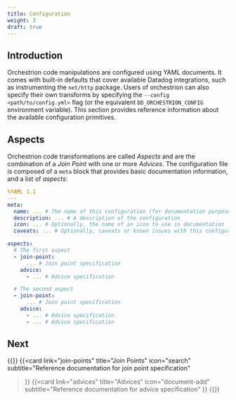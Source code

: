 ```yaml
---
title: Configuration
weight: 3
draft: true
---
```


## Introduction

Orchestrion code manipulations are configured using YAML documents. It comes
with built-in defaults that cover available Datadog integrations, such as
instrumenting the `net/http` package. Users of orchestrion can also specify
their own transforms by specifying the `--config <path/to/config.yml>` flag (or
the equivalent `DD_ORCHESTRION_CONFIG` environment variable). This section
provides reference information about the available configuration primitives.

## Aspects

Orchestrion code transformations are called _Aspects_ and are the combination of
a _Join Point_ with one or more _Advices_. The configuration file is composed of
a `meta` block that provides basic documentation information, and a list of
_aspects_:

```yaml
%YAML 1.1
---
meta:
  name: ... # The name of this configuration (for documentation purposes)
  description: ... # A description of the configuration
  icon: ... # Optionally, the name of an icon to use in documentation
  caveats: ... # Optionally, caveats or known issues with this configuration

aspects:
  # The first aspect
  - join-point:
      ... # Join point specification
    advice:
      - ... # Advice specification

  # The second aspect
  - join-point:
      ... # Join point specification
    advice:
      - ... # Advice specification
      - ... # Advice specification
```

## Next

{{<cards>}}
  {{<card
    link="join-points"
    title="Join Points"
    icon="search"
    subtitle="Reference documentation for join point specification"
  >}}
  {{<card
    link="advices"
    title="Advices"
    icon="document-add"
    subtitle="Reference documentation for advice specification"
  >}}
{{</cards>}}
